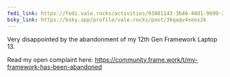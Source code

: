 ```yaml
---
fedi_link: https://fedi.vale.rocks/activities/93881143-3b46-48d1-9699-2a09a1cb6bd3
bsky_link: https://bsky.app/profile/vale.rocks/post/3kqaqv4seos2k
---
```


Very disappointed by the abandonment of my 12th Gen Framework Laptop 13.

Read my open complaint here:
<https://community.frame.work/t/my-framework-has-been-abandoned>
